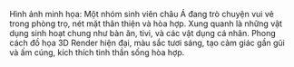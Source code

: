 Hình ảnh minh họa: Một nhóm sinh viên châu Á đang trò chuyện vui vẻ trong phòng trọ, nét mặt thân thiện và hòa hợp. Xung quanh là những vật dụng sinh hoạt chung như bàn ăn, tivi, và các vật dụng cá nhân. Phong cách đồ họa 3D Render hiện đại, màu sắc tươi sáng, tạo cảm giác gần gũi và ấm cúng, kích thích tinh thần sống hòa hợp.